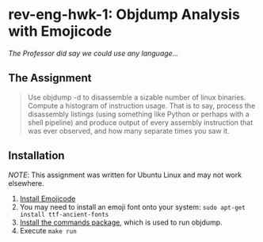 # rev-eng-hwk-1: Objdump Analysis with Emojicode
_The Professor did say we could use *any* language..._

## The Assignment
> Use objdump -d to disassemble a sizable number of linux binaries.  Compute a histogram of instruction usage.  That is to say, process the disassembly listings (using something like Python or perhaps with a shell pipeline) and produce output of every assembly instruction that was ever observed, and how many separate times you saw it.

## Installation

_NOTE_: This assignment was written for Ubuntu Linux and may not work elsewhere.

1. [Install Emojicode](http://www.emojicode.org/docs/guides/install.html)
2. You may need to install an emoji font onto your system: `sudo apt-get install ttf-ancient-fonts`
3. [Install the commands package](https://github.com/colinking/emojicode-packages), which is used to run objdump.
4. Execute `make run`

